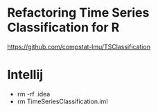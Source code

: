 # Refactoring Time Series Classification for R 
https://github.com/compstat-lmu/TSClassification
# Intellij 
- rm -rf .idea
- rm TimeSeriesClassification.iml

